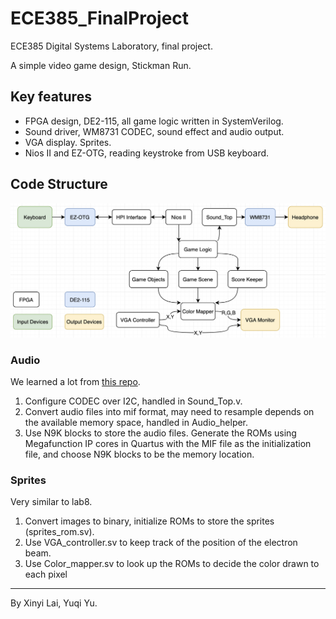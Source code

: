 # ECE385_FinalProject

ECE385 Digital Systems Laboratory, final project.

A simple video game design, Stickman Run.

## Key features
- FPGA design, DE2-115, all game logic written in SystemVerilog.
- Sound driver, WM8731 CODEC, sound effect and audio output.
- VGA display. Sprites.
- Nios II and EZ-OTG, reading keystroke from USB keyboard.

## Code Structure
![image](BlockDiagramFinal.png)

### Audio
We learned a lot from [this repo](https://github.com/AhmadGon/WM8731-Audio-CODEC).

1. Configure CODEC over I2C, handled in Sound_Top.v. 
2. Convert audio files into mif format, may need to resample depends on the available memory space, handled in Audio_helper.
3. Use N9K blocks to store the audio files. Generate the ROMs using Megafunction IP cores in Quartus with the MIF file as the initialization file, and choose N9K blocks to be the memory location.

### Sprites
Very similar to lab8.

1. Convert images to binary, initialize ROMs to store the sprites (sprites_rom.sv).
2. Use VGA_controller.sv to keep track of the position of the electron beam.
3. Use Color_mapper.sv to look up the ROMs to decide the color drawn to each pixel

--- 
By Xinyi Lai, Yuqi Yu.